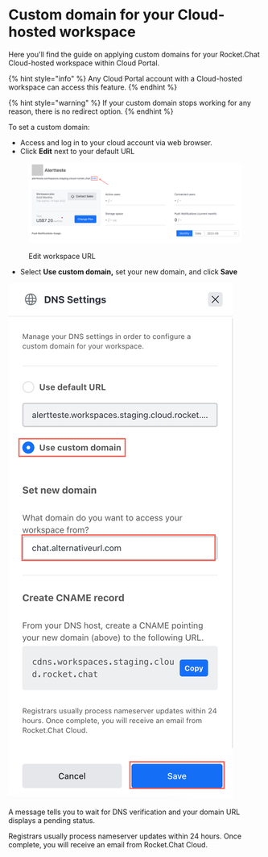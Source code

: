 # Custom domain for your Cloud-hosted workspace

Here you'll find the guide on applying custom domains for your Rocket.Chat Cloud-hosted workspace within Cloud Portal.

{% hint style="info" %}
Any Cloud Portal account with a Cloud-hosted workspace can access this feature.
{% endhint %}

{% hint style="warning" %}
If your custom domain stops working for any reason, there is no redirect option.
{% endhint %}

To set a custom domain:

* Access and log in to your cloud account via web browser.
* Click **Edit** next to your default URL

<figure><img src="../../../.gitbook/assets/Edit workspace URL.png" alt=""><figcaption><p>Edit workspace URL</p></figcaption></figure>

* Select **Use custom domain,** set your new domain, and click **Save**

![DNS settings](<../../../.gitbook/assets/DNS settings saas.png>)

A message tells you to wait for DNS verification and your domain URL displays a pending status.

Registrars usually process nameserver updates within 24 hours. Once complete, you will receive an email from Rocket.Chat Cloud.
